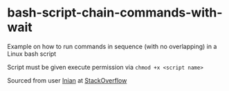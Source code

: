 # bash-script-chain-commands-with-wait
Example on how to run commands in sequence (with no overlapping) in a Linux bash script

Script must be given execute permission via `chmod +x <script name>`

Sourced from user [Inian](https://stackoverflow.com/users/5291015/inian) at [StackOverflow](https://stackoverflow.com/questions/37205010/wait-one-process-to-finish-and-execute-another-process/37205700#37205700)
